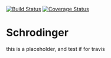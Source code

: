 [![Build Status](https://travis-ci.org/mindjun/Schrodinger.svg?branch=develop)](https://travis-ci.org/mindjun/Schrodinger)
[![Coverage Status](https://coveralls.io/repos/github/mindjun/Schrodinger/badge.svg?branch=develop)](https://coveralls.io/github/mindjun/Schrodinger?branch=develop)

# Schrodinger
this is a placeholder, and test if for travis
